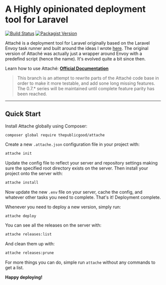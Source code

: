 # A Highly opinionated deployment tool for Laravel

[![Build Status](https://travis-ci.org/tpg/attache.svg?branch=0.8)](https://travis-ci.org/tpg/attache)
[![Packagist Version](https://img.shields.io/packagist/v/thepublicgood/attache)](https://packagist.org/packages/thepublicgood/attache)

Attaché is a deployment tool for Laravel originally based on the Laravel Envoy task runner and built around the ideas I wrote [here](https://medium.com/@warrickbayman/zero-downtime-laravel-deployments-with-envoy-version-2-227c8259e31c). The original version of Attaché was actually just a wrapper around Envoy with a predefind script (hence the name). It's evolved quite a bit since then.

Learn how to use Attaché: **[Official Documentation](https://tpg.github.io/attache)**

> This branch is an attempt to rewrite parts of the Attaché code base in order to make it more testable, and add sone long missing features. The 0.7.* series will be maintained until complete feature parity has been reached. 
---
## Quick Start

Install Attache globally using Composer:

```
composer global require thepublicgood/attache
```

Create a new `.attache.json` configuration file in your project with:

```bash
attache init
```

Update the config file to reflect your server and repository settings making sure the specified root directory exists on the server. Then install your project onto the server with: 

```bash
attache install
```

Now update the new `.env` file on your server, cache the config, and whatever other tasks you need to complete. That's it! Deployment complete.

Whenever you need to deploy a new version, simply run:

```bash
attache deploy
```

You can see all the releases on the server with:

```bash
attache releases:list
```

And clean them up with:

```bash
attache releases:prune
```

For more things you can do, simple run `attache` without any commands to get a list.

**Happy deploying!**
